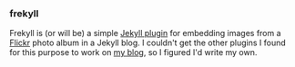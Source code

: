 ### frekyll ###
Frekyll is (or will be) a simple [Jekyll plugin](https://jekyllrb.com/docs/plugins/) for embedding images from a [Flickr](http://www.flickr.com/) photo album in a Jekyll blog. I couldn't get the other plugins I found for this purpose to work on [my blog](http://www.johnwmillr.com), so I figured I'd write my own.